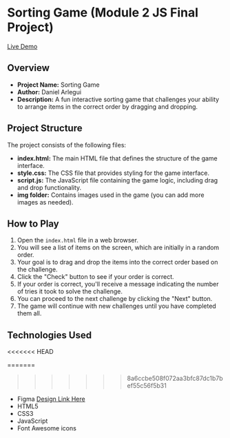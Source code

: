 # Sorting Game (Module 2 JS Final Project)

[Live Demo](https://darlegui-sortable-list-game.netlify.app/)

## Overview

- **Project Name:** Sorting Game
- **Author:** Daniel Arlegui
- **Description:** A fun interactive sorting game that challenges your ability to arrange items in the correct order by dragging and dropping.

## Project Structure

The project consists of the following files:

- **index.html:** The main HTML file that defines the structure of the game interface.
- **style.css:** The CSS file that provides styling for the game interface.
- **script.js:** The JavaScript file containing the game logic, including drag and drop functionality.
- **img folder:** Contains images used in the game (you can add more images as needed).

## How to Play

1. Open the `index.html` file in a web browser.
2. You will see a list of items on the screen, which are initially in a random order.
3. Your goal is to drag and drop the items into the correct order based on the challenge.
4. Click the "Check" button to see if your order is correct.
5. If your order is correct, you'll receive a message indicating the number of tries it took to solve the challenge.
6. You can proceed to the next challenge by clicking the "Next" button.
7. The game will continue with new challenges until you have completed them all.

## Technologies Used

<<<<<<< HEAD

=======

> > > > > > > 8a6ccbe508f072aa3bfc87dc1b7bef55c56f5b31

- Figma [Design Link Here](https://www.figma.com/file/H7V0UlRBqWKc5mrjMNpi9Z/Drag-%26-Drop-Sort-Project?type=design&node-id=0%3A1&mode=design&t=95RYS6UInCyEk6AP-1)
- HTML5
- CSS3
- JavaScript
- Font Awesome icons
